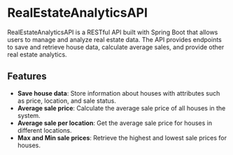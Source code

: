 # RealEstateAnalyticsAPI

RealEstateAnalyticsAPI is a RESTful API built with Spring Boot that allows users to manage and analyze real estate data. The API provides endpoints to save and retrieve house data, calculate average sales, and provide other real estate analytics.

## Features

- **Save house data**: Store information about houses with attributes such as price, location, and sale status.
- **Average sale price**: Calculate the average sale price of all houses in the system.
- **Average sale per location**: Get the average sale price for houses in different locations.
- **Max and Min sale prices**: Retrieve the highest and lowest sale prices for houses.
